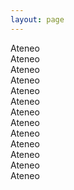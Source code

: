 ```yaml
---
layout: page
---
```

Ateneo<br>
Ateneo<br>
Ateneo<br>
Ateneo<br>
Ateneo<br>
Ateneo<br>
Ateneo<br>
Ateneo<br>
Ateneo<br>
Ateneo<br>
Ateneo<br>
Ateneo<br>
Ateneo<br>